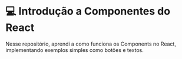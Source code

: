 # :computer: Introdução a Componentes do React

Nesse repositório, aprendi a como funciona os Components no React, implementando exemplos simples como botões e textos.